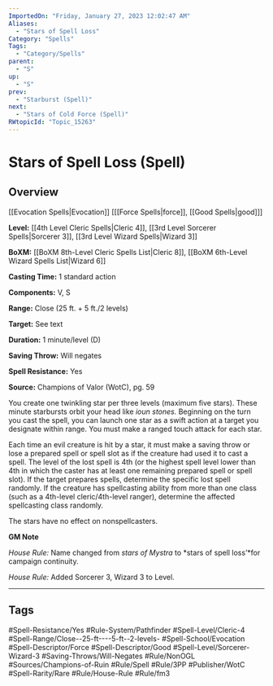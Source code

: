 ```yaml
---
ImportedOn: "Friday, January 27, 2023 12:02:47 AM"
Aliases:
  - "Stars of Spell Loss"
Category: "Spells"
Tags:
  - "Category/Spells"
parent:
  - "S"
up:
  - "S"
prev:
  - "Starburst (Spell)"
next:
  - "Stars of Cold Force (Spell)"
RWtopicId: "Topic_15263"
---
```

# Stars of Spell Loss (Spell)
## Overview
[[Evocation Spells|Evocation]] \[[[Force Spells|force]], [[Good Spells|good]]]

**Level:** [[4th Level Cleric Spells|Cleric 4]], [[3rd Level Sorcerer Spells|Sorcerer 3]], [[3rd Level Wizard Spells|Wizard 3]]

**BoXM:** [[BoXM 8th-Level Cleric Spells List|Cleric 8]], [[BoXM 6th-Level Wizard Spells List|Wizard 6]]

**Casting Time:** 1 standard action

**Components:** V, S

**Range:** Close (25 ft. + 5 ft./2 levels)

**Target:** See text

**Duration:** 1 minute/level (D)

**Saving Throw:** Will negates

**Spell Resistance:** Yes

**Source:** Champions of Valor (WotC)­, pg. 59

You create one twinkling star per three levels (maximum five stars). These minute starbursts orbit your head like *ioun stones.* Beginning on the turn you cast the spell, you can launch one star as a swift action at a target you designate within range. You must make a ranged touch attack for each star.

Each time an evil creature is hit by a star, it must make a saving throw or lose a prepared spell or spell slot as if the creature had used it to cast a spell. The level of the lost spell is 4th (or the highest spell level lower than 4th in which the caster has at least one remaining prepared spell or spell slot). If the target prepares spells, determine the specific lost spell randomly. If the creature has spellcasting ability from more than one class (such as a 4th-level cleric/4th-level ranger), determine the affected spellcasting class randomly.

The stars have no effect on nonspellcasters.

**GM Note**

*House Rule:* Name changed from *stars of Mystra* to *stars of spell loss’*for campaign continuity.

*House Rule:* Added Sorcerer 3, Wizard 3 to Level.


---
## Tags
#Spell-Resistance/Yes #Rule-System/Pathfinder #Spell-Level/Cleric-4 #Spell-Range/Close--25-ft----5-ft--2-levels- #Spell-School/Evocation #Spell-Descriptor/Force #Spell-Descriptor/Good #Spell-Level/Sorcerer-Wizard-3 #Saving-Throws/Will-Negates #Rule/NonOGL #Sources/Champions-of-Ruin #Rule/Spell #Rule/3PP #Publisher/WotC #Spell-Rarity/Rare #Rule/House-Rule #Rule/fm3

